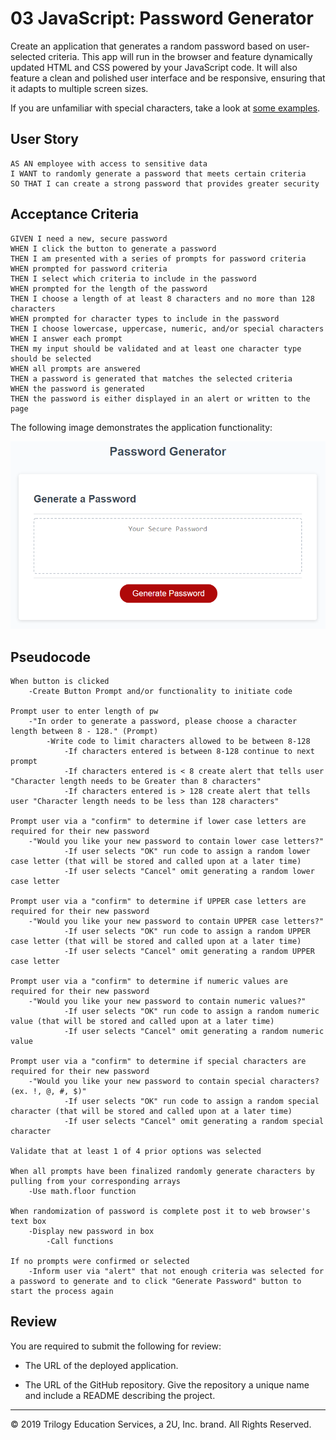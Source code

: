 # 03 JavaScript: Password Generator

Create an application that generates a random password based on user-selected criteria. This app will run in the browser and feature dynamically updated HTML and CSS powered by your JavaScript code. It will also feature a clean and polished user interface and be responsive, ensuring that it adapts to multiple screen sizes.

If you are unfamiliar with special characters, take a look at [some examples](https://www.owasp.org/index.php/Password_special_characters).

## User Story

```
AS AN employee with access to sensitive data
I WANT to randomly generate a password that meets certain criteria
SO THAT I can create a strong password that provides greater security
```

## Acceptance Criteria

```
GIVEN I need a new, secure password
WHEN I click the button to generate a password
THEN I am presented with a series of prompts for password criteria
WHEN prompted for password criteria
THEN I select which criteria to include in the password
WHEN prompted for the length of the password
THEN I choose a length of at least 8 characters and no more than 128 characters
WHEN prompted for character types to include in the password
THEN I choose lowercase, uppercase, numeric, and/or special characters
WHEN I answer each prompt
THEN my input should be validated and at least one character type should be selected
WHEN all prompts are answered
THEN a password is generated that matches the selected criteria
WHEN the password is generated
THEN the password is either displayed in an alert or written to the page
```

The following image demonstrates the application functionality:

![password generator demo](./Assets/03-javascript-homework-demo.png)

## Pseudocode
```
When button is clicked
    -Create Button Prompt and/or functionality to initiate code
    
Prompt user to enter length of pw
    -"In order to generate a password, please choose a character length between 8 - 128." (Prompt)
        -Write code to limit characters allowed to be between 8-128
            -If characters entered is between 8-128 continue to next prompt
            -If characters entered is < 8 create alert that tells user "Character length needs to be Greater than 8 characters"
            -If characters entered is > 128 create alert that tells user "Character length needs to be less than 128 characters"

Prompt user via a "confirm" to determine if lower case letters are required for their new password
    -"Would you like your new password to contain lower case letters?"
            -If user selects "OK" run code to assign a random lower case letter (that will be stored and called upon at a later time)
            -If user selects "Cancel" omit generating a random lower case letter

Prompt user via a "confirm" to determine if UPPER case letters are required for their new password
    -"Would you like your new password to contain UPPER case letters?"
            -If user selects "OK" run code to assign a random UPPER case letter (that will be stored and called upon at a later time)
            -If user selects "Cancel" omit generating a random UPPER case letter

Prompt user via a "confirm" to determine if numeric values are required for their new password
    -"Would you like your new password to contain numeric values?"
            -If user selects "OK" run code to assign a random numeric value (that will be stored and called upon at a later time)
            -If user selects "Cancel" omit generating a random numeric value

Prompt user via a "confirm" to determine if special characters are required for their new password
    -"Would you like your new password to contain special characters? (ex. !, @, #, $)"
            -If user selects "OK" run code to assign a random special character (that will be stored and called upon at a later time)
            -If user selects "Cancel" omit generating a random special character

Validate that at least 1 of 4 prior options was selected

When all prompts have been finalized randomly generate characters by pulling from your corresponding arrays
    -Use math.floor function

When randomization of password is complete post it to web browser's text box
    -Display new password in box
        -Call functions

If no prompts were confirmed or selected
    -Inform user via "alert" that not enough criteria was selected for a password to generate and to click "Generate Password" button to start the process again
```

## Review

You are required to submit the following for review:

* The URL of the deployed application.

* The URL of the GitHub repository. Give the repository a unique name and include a README describing the project.

- - -
© 2019 Trilogy Education Services, a 2U, Inc. brand. All Rights Reserved.
